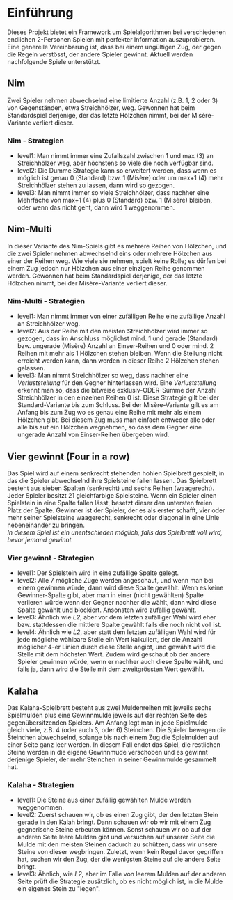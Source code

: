 # Einführung

Dieses Projekt bietet ein Framework um Spielalgorithmen bei verschiedenen endlichen 2-Personen Spielen mit perfekter Information auszuprobieren.
Eine generelle Vereinbarung ist, dass bei einem ungültigen Zug, der gegen die Regeln verstösst, der andere Spieler gewinnt.
Aktuell werden nachfolgende Spiele unterstützt.

## Nim
Zwei Spieler nehmen abwechselnd eine limitierte Anzahl (z.B. 1, 2 oder 3) von Gegenständen, etwa Streichhölzer, weg. Gewonnen hat beim Standardspiel derjenige, der das letzte Hölzchen nimmt, bei der Misère-Variante verliert dieser.

### Nim - Strategien
* level1: Man nimmt immer eine Zufallszahl zwischen 1 und max (3) an Streichhölzer weg, aber höchstens so viele die noch verfügbar sind.
* level2: Die Dumme Strategie kann so erweitert werden, dass wenn es möglich ist genau 0 (Standard) bzw. 1 (Misère) oder um max+1 (4) mehr Streichhölzer stehen zu lassen, dann wird so gezogen.
* level3: Man nimmt immer so viele Streichhölzer, dass nachher eine Mehrfache von max+1 (4) plus 0 (Standard) bzw. 1 (Misère) bleiben, oder wenn das nicht geht, dann wird 1 weggenommen.

## Nim-Multi
In dieser Variante des Nim-Spiels gibt es mehrere Reihen von Hölzchen, und die zwei Spieler nehmen abwechselnd eins oder mehrere Hölzchen aus einer der Reihen weg. Wie viele sie nehmen, spielt keine Rolle; es dürfen bei einem Zug jedoch nur Hölzchen aus einer einzigen Reihe genommen werden. Gewonnen hat beim Standardspiel derjenige, der das letzte Hölzchen nimmt, bei der Misère-Variante verliert dieser.

### Nim-Multi - Strategien
* level1: Man nimmt immer von einer zufälligen Reihe eine zufällige Anzahl an Streichhölzer weg.
* level2: Aus der Reihe mit den meisten Streichhölzer wird immer so gezogen, dass im Anschluss möglichst mind. 1 und gerade (Standard) bzw. ungerade (Misère) Anzahl an Einser-Reihen und 0 oder mind. 2 Reihen mit mehr als 1 Hölzchen stehen bleiben. Wenn die Stellung nicht erreicht werden kann, dann werden in dieser Reihe 2 Hölzchen stehen gelassen.
* level3: Man nimmt Streichhölzer so weg, dass nachher eine *Verluststellung* für den Gegner hinterlassen wird. Eine *Verluststellung* erkennt man so, dass die bitweise exklusiv-ODER-Summe der Anzahl Streichhölzer in den einzelnen Reihen 0 ist. Diese Strategie gilt bei der Standard-Variante bis zum Schluss. Bei der Misère-Variante gilt es am Anfang bis zum Zug wo es genau eine Reihe mit mehr als einem Hölzchen gibt. Bei diesem Zug muss man einfach entweder alle oder alle bis auf ein Hölzchen wegnehmen, so dass dem Gegner eine ungerade Anzahl von Einser-Reihen übergeben wird.

## Vier gewinnt (Four in a row)
Das Spiel wird auf einem senkrecht stehenden hohlen Spielbrett gespielt, in das die Spieler abwechselnd ihre Spielsteine fallen lassen. Das Spielbrett besteht aus sieben Spalten (senkrecht) und sechs Reihen (waagerecht). Jeder Spieler besitzt 21 gleichfarbige Spielsteine. Wenn ein Spieler einen Spielstein in eine Spalte fallen lässt, besetzt dieser den untersten freien Platz der Spalte. Gewinner ist der Spieler, der es als erster schafft, vier oder mehr seiner Spielsteine waagerecht, senkrecht oder diagonal in eine Linie nebeneinander zu bringen.  
*In diesem Spiel ist ein unentschieden möglich, falls das Spielbrett voll wird, bevor jemand gewinnt.*

### Vier gewinnt - Strategien
* level1: Der Spielstein wird in eine zufällige Spalte gelegt.
* level2: Alle 7 mögliche Züge werden angeschaut, und wenn man bei einem gewinnen würde, dann wird diese Spalte gewählt. Wenn es keine Gewinner-Spalte gibt, aber man in einer (nicht gewählten) Spalte verlieren würde wenn der Gegner nachher die wählt, dann wird diese Spalte gewählt und blockiert. Ansonsten wird zufällig gewählt.
* level3: Ähnlich wie *L2*, aber vor dem letzten zufälliger Wahl wird eher bzw. stattdessen die mittlere Spalte gewählt falls die noch nicht voll ist.
* level4: Ähnlich wie *L2*, aber statt dem letzten zufälligen Wahl wird für jede mögliche wählbare Stelle ein Wert kalkuliert, der die Anzahl möglicher 4-er Linien durch diese Stelle angibt, und gewählt wird die Stelle mit dem höchsten Wert. Zudem wird geschaut ob der andere Spieler gewinnen würde, wenn er nachher auch diese Spalte wählt, und falls ja, dann wird die Stelle mit dem zweitgrössten Wert gewählt.

## Kalaha
Das Kalaha-Spielbrett besteht aus zwei Muldenreihen mit jeweils sechs Spielmulden plus eine Gewinnmulde jeweils auf der rechten Seite des gegenübersitzenden Spielers. Am Anfang legt man in jede Spielmulde gleich viele, z.B. 4 (oder auch 3, oder 6) Steinchen. Die Spieler bewegen die Steinchen abwechselnd, solange bis nach einem Zug die Spielmulden auf einer Seite ganz leer werden. In diesem Fall endet das Spiel, die restlichen Steine werden in die eigene Gewinnmude verschoben und es gewinnt derjenige Spieler, der mehr Steinchen in seiner Gewinnmulde gesammelt hat.

### Kalaha - Strategien
* level1: Die Steine aus einer zufällig gewählten Mulde werden weggenommen.
* level2: Zuerst schauen wir, ob es einen Zug gibt, der den letzten Stein gerade in den Kalah bringt. Dann schauen wir ob wir mit einem Zug gegnerische Steine erbeuten können. Sonst schauen wir ob auf der anderen Seite leere Mulden gibt und versuchen auf unserer Seite die Mulde mit den meisten Steinen dadurch zu schützen, dass wir unsere Steine von dieser wegbringen. Zuletzt, wenn kein Regel davor gegriffen hat, suchen wir den Zug, der die wenigsten Steine auf die andere Seite bringt.
* level3: Ähnlich, wie *L2*, aber im Falle von leerem Mulden auf der anderen Seite prüft die Strategie zusätzlich, ob es nicht möglich ist, in die Mulde ein eigenes Stein zu "legen".
